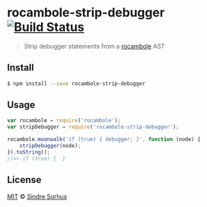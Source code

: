 # rocambole-strip-debugger [![Build Status](https://travis-ci.org/sindresorhus/rocambole-strip-debugger.svg?branch=master)](https://travis-ci.org/sindresorhus/rocambole-strip-debugger)

> Strip debugger statements from a [rocambole](https://github.com/millermedeiros/rocambole) AST


## Install

```bash
$ npm install --save rocambole-strip-debugger
```


## Usage

```js
var rocambole = require('rocambole');
var stripDebugger = require('rocambole-strip-debugger');

rocambole.moonwalk('if (true) { debugger; }', function (node) {
	stripDebugger(node);
}).toString();
//=> if (true) {  }
```


## License

[MIT](http://opensource.org/licenses/MIT) © [Sindre Sorhus](http://sindresorhus.com)
